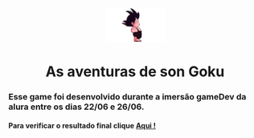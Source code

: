 <head>
    <meta charset="utf-8">

    

</head>

<h1 align="center">
<br>
  <img src="imagens/personagem/gokuGif.gif" alt="goku" width="120">
<br>
<br>
As aventuras de son Goku
</h1>

<p align="left"><h3> Esse game foi desenvolvido durante a imersão gameDev da alura  entre os dias 22/06 e 26/06.</h3></p>

<h4><p> Para verificar o resultado final clique <a href="https://editor.p5js.org/filipebandrade/full/LgT1dlBq7" target="_blank" > <span>Aqui !</span> </a> </p> </h4>





